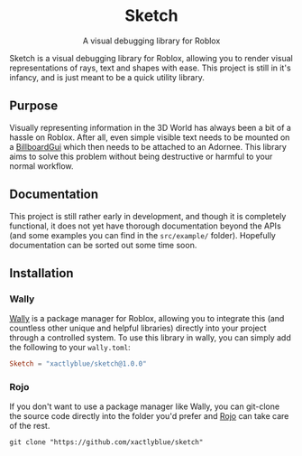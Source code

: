 <div align="center">
    <h1>Sketch</h1>
    <p>A visual debugging library for Roblox</p>
</div>

Sketch is a visual debugging library for Roblox, allowing you to render visual representations of rays, text and shapes with ease.
This project is still in it's infancy, and is just meant to be a quick utility library.

## Purpose
Visually representing information in the 3D World has always been a bit of a hassle on Roblox. After all, even simple visible text
needs to be mounted on a [BillboardGui](https://create.roblox.com/docs/reference/engine/classes/BillboardGui) which then needs to be
attached to an Adornee. This library aims to solve this problem without being destructive or harmful to your normal workflow.

## Documentation
This project is still rather early in development, and though it is completely functional, it does not yet have thorough documentation
beyond the APIs (and some examples you can find in the ``src/example/`` folder). Hopefully documentation can be sorted out some time soon.

## Installation

### Wally
[Wally](https://github.com/UpliftGames/wally) is a package manager for Roblox, allowing you to integrate this (and countless other unique and helpful libraries)
directly into your project through a controlled system. To use this library in wally, you can simply add the following to your `wally.toml`:

```toml
Sketch = "xactlyblue/sketch@1.0.0"
```

### Rojo
If you don't want to use a package manager like Wally, you can git-clone the source code directly into the folder you'd prefer and [Rojo](https://rojo.space) can take care of the rest.

```git clone "https://github.com/xactlyblue/sketch"```
